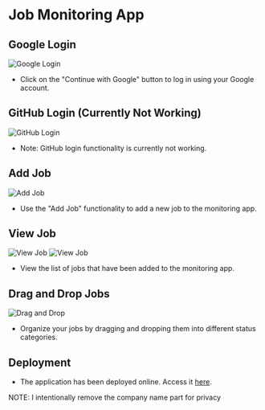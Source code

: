 # Job Monitoring App

## Google Login

![Google Login](https://res.cloudinary.com/alialcantara/image/upload/v1709137483/login.jpg)

- Click on the "Continue with Google" button to log in using your Google account.

## GitHub Login (Currently Not Working)

![GitHub Login](https://res.cloudinary.com/alialcantara/image/upload/v1709137483/login.jpg)

- Note: GitHub login functionality is currently not working.

## Add Job

![Add Job](https://res.cloudinary.com/alialcantara/image/upload/v1709137483/addJob.jpg)

- Use the "Add Job" functionality to add a new job to the monitoring app.

## View Job

![View Job](https://res.cloudinary.com/alialcantara/image/upload/v1709137484/view.jpg)
![View Job](https://res.cloudinary.com/alialcantara/image/upload/v1709710573/job-application-mobile-1.png)

- View the list of jobs that have been added to the monitoring app.

## Drag and Drop Jobs

![Drag and Drop](https://res.cloudinary.com/alialcantara/image/upload/v1709137484/Capture.jpg)

- Organize your jobs by dragging and dropping them into different status categories.

## Deployment

- The application has been deployed online. Access it [here](https://job-monitoring-by-ali.vercel.app).

NOTE: I intentionally remove the company name part for privacy
